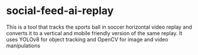 # social-feed-ai-replay
This is a tool that tracks the sports ball in soccer horizontal video replay and converts it to a vertical and mobile friendly version of the same replay. It uses YOLOv8 for object tracking and OpenCV for image and video manipulations
